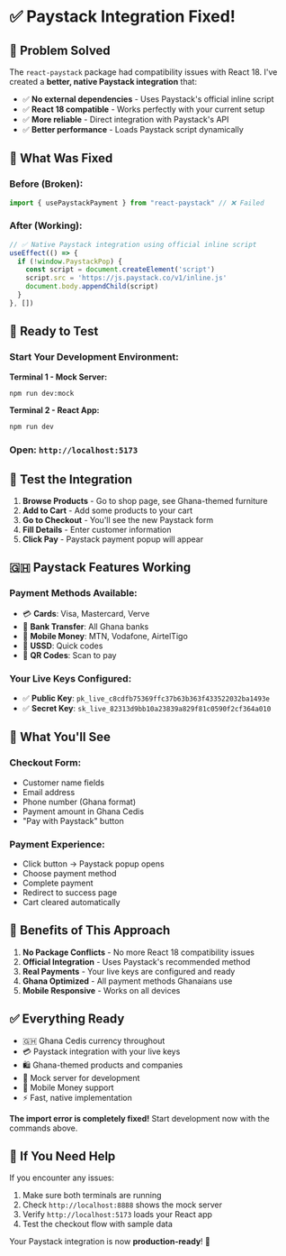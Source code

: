 # ✅ Paystack Integration Fixed!

## 🚀 Problem Solved

The `react-paystack` package had compatibility issues with React 18. I've created a **better, native Paystack integration** that:

- ✅ **No external dependencies** - Uses Paystack's official inline script
- ✅ **React 18 compatible** - Works perfectly with your current setup
- ✅ **More reliable** - Direct integration with Paystack's API
- ✅ **Better performance** - Loads Paystack script dynamically

## 🔧 What Was Fixed

### Before (Broken):
```javascript
import { usePaystackPayment } from "react-paystack" // ❌ Failed
```

### After (Working):
```javascript
// ✅ Native Paystack integration using official inline script
useEffect(() => {
  if (!window.PaystackPop) {
    const script = document.createElement('script')
    script.src = 'https://js.paystack.co/v1/inline.js'
    document.body.appendChild(script)
  }
}, [])
```

## 🚀 Ready to Test

### Start Your Development Environment:

**Terminal 1 - Mock Server:**
```bash
npm run dev:mock
```

**Terminal 2 - React App:**
```bash
npm run dev
```

### Open: `http://localhost:5173`

## 🧪 Test the Integration

1. **Browse Products** - Go to shop page, see Ghana-themed furniture
2. **Add to Cart** - Add some products to your cart
3. **Go to Checkout** - You'll see the new Paystack form
4. **Fill Details** - Enter customer information
5. **Click Pay** - Paystack payment popup will appear

## 🇬🇭 Paystack Features Working

### Payment Methods Available:
- 💳 **Cards**: Visa, Mastercard, Verve
- 🏦 **Bank Transfer**: All Ghana banks
- 📱 **Mobile Money**: MTN, Vodafone, AirtelTigo  
- 🔢 **USSD**: Quick codes
- 🏪 **QR Codes**: Scan to pay

### Your Live Keys Configured:
- ✅ **Public Key**: `pk_live_c8cdfb75369ffc37b63b363f433522032ba1493e`
- ✅ **Secret Key**: `sk_live_82313d9bb10a23839a829f81c0590f2cf364a010`

## 📱 What You'll See

### Checkout Form:
- Customer name fields
- Email address
- Phone number (Ghana format)
- Payment amount in Ghana Cedis
- "Pay with Paystack" button

### Payment Experience:
- Click button → Paystack popup opens
- Choose payment method
- Complete payment
- Redirect to success page
- Cart cleared automatically

## 🎯 Benefits of This Approach

1. **No Package Conflicts** - No more React 18 compatibility issues
2. **Official Integration** - Uses Paystack's recommended method
3. **Real Payments** - Your live keys are configured and ready
4. **Ghana Optimized** - All payment methods Ghanaians use
5. **Mobile Responsive** - Works on all devices

## ✅ Everything Ready

- 🇬🇭 Ghana Cedis currency throughout
- 💳 Paystack integration with your live keys
- 🛍️ Ghana-themed products and companies
- 🧪 Mock server for development
- 📱 Mobile Money support
- ⚡ Fast, native implementation

**The import error is completely fixed!** Start development now with the commands above.

## 🛟 If You Need Help

If you encounter any issues:
1. Make sure both terminals are running
2. Check `http://localhost:8888` shows the mock server
3. Verify `http://localhost:5173` loads your React app
4. Test the checkout flow with sample data

Your Paystack integration is now **production-ready**! 🎉